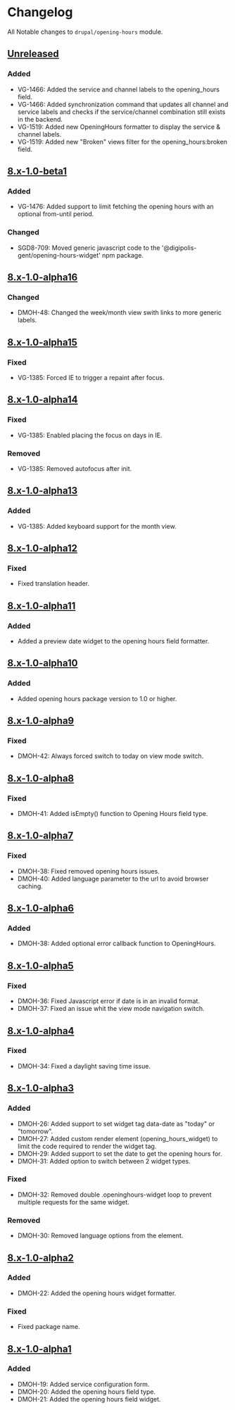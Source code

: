 # Changelog

All Notable changes to `drupal/opening-hours` module.

## [Unreleased]

### Added

* VG-1466: Added the service and channel labels to the opening_hours field.
* VG-1466: Added synchronization command that updates all channel and service
  labels and checks if the service/channel combination still exists in the
  backend.
* VG-1519: Added new OpeningHours formatter to display the service & channel
  labels.
* VG-1519: Added new "Broken" views filter for the opening_hours:broken field.

## [8.x-1.0-beta1]

### Added

* VG-1476: Added support to limit fetching the opening hours with an optional
  from-until period.

### Changed

* SGD8-709: Moved generic javascript code to the 
  '@digipolis-gent/opening-hours-widget' npm package.

## [8.x-1.0-alpha16]

### Changed

* DMOH-48: Changed the week/month view swith links to more generic labels.

## [8.x-1.0-alpha15]

### Fixed

* VG-1385: Forced IE to trigger a repaint after focus.

## [8.x-1.0-alpha14]

### Fixed

* VG-1385: Enabled placing the focus on days in IE.

### Removed

* VG-1385: Removed autofocus after init.

## [8.x-1.0-alpha13]

### Added

* VG-1385: Added keyboard support for the month view.

## [8.x-1.0-alpha12]

### Fixed

* Fixed translation header.

## [8.x-1.0-alpha11]

### Added

* Added a preview date widget to the opening hours field formatter.

## [8.x-1.0-alpha10]

### Added

* Added opening hours package version to 1.0 or higher.

## [8.x-1.0-alpha9]

### Fixed

* DMOH-42: Always forced switch to today on view mode switch.

## [8.x-1.0-alpha8]

### Fixed

* DMOH-41: Added isEmpty() function to Opening Hours field type.

## [8.x-1.0-alpha7]

### Fixed

* DMOH-38: Fixed removed opening hours issues.
* DMOH-40: Added language parameter to the url to avoid browser caching.

## [8.x-1.0-alpha6]

### Added
* DMOH-38: Added optional error callback function to OpeningHours. 

## [8.x-1.0-alpha5]

### Fixed

* DMOH-36: Fixed Javascript error if date is in an invalid format.
* DMOH-37: Fixed an issue whit the view mode navigation switch.

## [8.x-1.0-alpha4]

### Fixed

* DMOH-34: Fixed a daylight saving time issue.

## [8.x-1.0-alpha3]

### Added

* DMOH-26: Added support to set widget tag data-date as "today" or "tomorrow".
* DMOH-27: Added custom render element (opening_hours_widget) to limit the code
  required to render the widget tag.
* DMOH-29: Added support to set the date to get the opening hours for.
* DMOH-31: Added option to switch between 2 widget types.
  
### Fixed

* DMOH-32: Removed double .openinghours-widget loop to prevent multiple requests
for the same widget.

### Removed

* DMOH-30: Removed language options from the element.

## [8.x-1.0-alpha2]

### Added

* DMOH-22: Added the opening hours widget formatter.

### Fixed

* Fixed package name.

## [8.x-1.0-alpha1]

### Added

* DMOH-19: Added service configuration form.
* DMOH-20: Added the opening hours field type.
* DMOH-21: Added the opening hours field widget.

[8.x-1.0-beta1]: https://github.com/StadGent/drupal_module_opening-hours/compare/8.x-1.0-alpha16...8.x-1.0-beta1
[8.x-1.0-alpha16]: https://github.com/StadGent/drupal_module_opening-hours/compare/8.x-1.0-alpha15...8.x-1.0-alpha16
[8.x-1.0-alpha15]: https://github.com/StadGent/drupal_module_opening-hours/compare/8.x-1.0-alpha14...8.x-1.0-alpha15
[8.x-1.0-alpha14]: https://github.com/StadGent/drupal_module_opening-hours/compare/8.x-1.0-alpha13...8.x-1.0-alpha14
[8.x-1.0-alpha13]: https://github.com/StadGent/drupal_module_opening-hours/compare/8.x-1.0-alpha12...8.x-1.0-alpha13
[8.x-1.0-alpha12]: https://github.com/StadGent/drupal_module_opening-hours/compare/8.x-1.0-alpha11...8.x-1.0-alpha12
[8.x-1.0-alpha11]: https://github.com/StadGent/drupal_module_opening-hours/compare/8.x-1.0-alpha10...8.x-1.0-alpha11
[8.x-1.0-alpha10]: https://github.com/StadGent/drupal_module_opening-hours/compare/8.x-1.0-alpha9...8.x-1.0-alpha10
[8.x-1.0-alpha9]: https://github.com/StadGent/drupal_module_opening-hours/compare/8.x-1.0-alpha8...8.x-1.0-alpha9
[8.x-1.0-alpha8]: https://github.com/StadGent/drupal_module_opening-hours/compare/8.x-1.0-alpha7...8.x-1.0-alpha8
[8.x-1.0-alpha7]: https://github.com/StadGent/drupal_module_opening-hours/compare/8.x-1.0-alpha6...8.x-1.0-alpha7
[8.x-1.0-alpha6]: https://github.com/StadGent/drupal_module_opening-hours/compare/8.x-1.0-alpha5...8.x-1.0-alpha6
[8.x-1.0-alpha5]: https://github.com/StadGent/drupal_module_opening-hours/compare/8.x-1.0-alpha4...8.x-1.0-alpha5
[8.x-1.0-alpha4]: https://github.com/StadGent/drupal_module_opening-hours/compare/8.x-1.0-alpha3...8.x-1.0-alpha4
[8.x-1.0-alpha3]: https://github.com/StadGent/drupal_module_opening-hours/compare/8.x-1.0-alpha2...8.x-1.0-alpha3
[8.x-1.0-alpha2]: https://github.com/StadGent/drupal_module_opening-hours/compare/8.x-1.0-alpha1...8.x-1.0-alpha2
[8.x-1.0-alpha1]: https://github.com/StadGent/drupal_module_opening-hours/releases/tag/8.x-1.0-alpha1
[Unreleased]: https://github.com/StadGent/drupal_module_opening-hours/compare/master...develop

